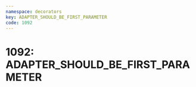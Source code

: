 ```yaml
---
namespace: decorators
key: ADAPTER_SHOULD_BE_FIRST_PARAMETER
code: 1092
---
```


# 1092: ADAPTER_SHOULD_BE_FIRST_PARAMETER
